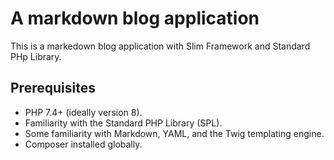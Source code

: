 # A markdown blog application

This is a markedown blog application with Slim Framework and Standard PHp Library.

## Prerequisites

- PHP 7.4+ (ideally version 8).
- Familiarity with the Standard PHP Library (SPL).
- Some familiarity with Markdown, YAML, and the Twig templating engine.
- Composer installed globally.


